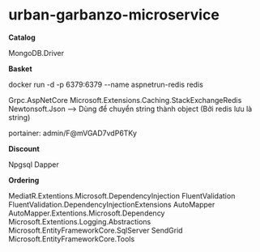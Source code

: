 # urban-garbanzo-microservice

**Catalog**

MongoDB.Driver

**Basket**

docker run -d -p 6379:6379 --name aspnetrun-redis redis

Grpc.AspNetCore
Microsoft.Extensions.Caching.StackExchangeRedis
Newtonsoft.Json --> Dùng để chuyển string thành object (Bởi redis lưu là string)

portainer: admin/F@mVGAD7vdP6TKy

**Discount**

Npgsql
Dapper

**Ordering**

MediatR.Extentions.Microsoft.DependencyInjection
FluentValidation
FluentValidation.DependencyInjectionExtensions
AutoMapper
AutoMapper.Extentions.Microsoft.Dependency
Microsoft.Extentions.Logging.Abstractions
Microsoft.EntityFrameworkCore.SqlServer
SendGrid
Microsoft.EntityFrameworkCore.Tools
